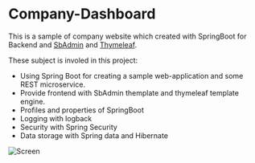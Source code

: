 # Company-Dashboard

This is a sample of company website which created with SpringBoot for Backend and [SbAdmin](https://startbootstrap.com/themes/sb-admin-2/) and [Thymeleaf](https://www.thymeleaf.org/).

These subject is involed in this project:
- Using Spring Boot for creating a sample web-application and some REST microservice.
- Provide frontend with SbAdmin themplate and thymeleaf template engine.
- Profiles and properties of SpringBoot
- Logging with logback
- Security with Spring Security
- Data storage with Spring data and Hibernate

![Screen](https://raw.githubusercontent.com/M-Razavi/Company-Dashboard/master/README/Screen.png)


